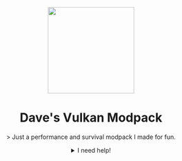<div align="center">
<img src="https://github.com/user-attachments/assets/20229b4f-d93c-45ba-b9fc-65f7fbddd969" width="200">

<h1> Dave's Vulkan Modpack </h1>
<p>> Just a performance and survival modpack I made for fun. </p>

<details>
  <summary>I need help!</summary>
  <h2> The game freezes when loading into a world! </h2>
  <p> Try keep on restarting, If the issue presists. Please make a Issue. </p>

  <h2> Does Windows, Linux or MacOS work? </h2>
  <p> I can confirm linux works, but I'm not sure about MacOS and Windows. </p>

  <h2> I have another issue thats not here! </h2>
  <p> Make a Issue in <a href="https://github.com/daveberrys/Daves-Vulkan-Modpack/issues">Here.</a> </p>
</details>
